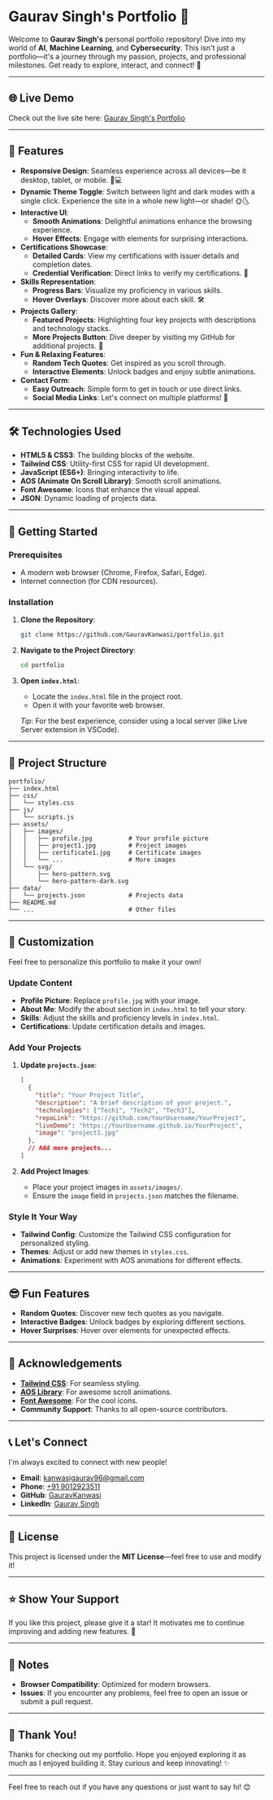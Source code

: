 # Gaurav Singh's Portfolio 🚀

Welcome to **Gaurav Singh's** personal portfolio repository! Dive into my world of **AI**, **Machine Learning**, and **Cybersecurity**. This isn't just a portfolio—it's a journey through my passion, projects, and professional milestones. Get ready to explore, interact, and connect! 🎉

---

## 🌐 Live Demo

Check out the live site here: [Gaurav Singh's Portfolio](https://GauravKanwasi.github.io/portfolio)

---

## 🎯 Features

- **Responsive Design**: Seamless experience across all devices—be it desktop, tablet, or mobile. 📱💻
- **Dynamic Theme Toggle**: Switch between light and dark modes with a single click. Experience the site in a whole new light—or shade! 🌞🌜
- **Interactive UI**:
  - **Smooth Animations**: Delightful animations enhance the browsing experience.
  - **Hover Effects**: Engage with elements for surprising interactions.
- **Certifications Showcase**:
  - **Detailed Cards**: View my certifications with issuer details and completion dates.
  - **Credential Verification**: Direct links to verify my certifications. 🏅
- **Skills Representation**:
  - **Progress Bars**: Visualize my proficiency in various skills.
  - **Hover Overlays**: Discover more about each skill. 🛠️
- **Projects Gallery**:
  - **Featured Projects**: Highlighting four key projects with descriptions and technology stacks.
  - **More Projects Button**: Dive deeper by visiting my GitHub for additional projects. 🚀
- **Fun & Relaxing Features**:
  - **Random Tech Quotes**: Get inspired as you scroll through.
  - **Interactive Elements**: Unlock badges and enjoy subtle animations.
- **Contact Form**:
  - **Easy Outreach**: Simple form to get in touch or use direct links.
  - **Social Media Links**: Let's connect on multiple platforms! 🤝

---

## 🛠️ Technologies Used

- **HTML5 & CSS3**: The building blocks of the website.
- **Tailwind CSS**: Utility-first CSS for rapid UI development.
- **JavaScript (ES6+)**: Bringing interactivity to life.
- **AOS (Animate On Scroll Library)**: Smooth scroll animations.
- **Font Awesome**: Icons that enhance the visual appeal.
- **JSON**: Dynamic loading of projects data.

---

## 🚀 Getting Started

### Prerequisites

- A modern web browser (Chrome, Firefox, Safari, Edge).
- Internet connection (for CDN resources).

### Installation

1. **Clone the Repository**:

   ```bash
   git clone https://github.com/GauravKanwasi/portfolio.git
   ```

2. **Navigate to the Project Directory**:

   ```bash
   cd portfolio
   ```

3. **Open `index.html`**:

   - Locate the `index.html` file in the project root.
   - Open it with your favorite web browser.

   *Tip*: For the best experience, consider using a local server (like Live Server extension in VSCode).

---

## 📂 Project Structure

```plaintext
portfolio/
├── index.html
├── css/
│   └── styles.css
├── js/
│   └── scripts.js
├── assets/
│   ├── images/
│   │   ├── profile.jpg          # Your profile picture
│   │   ├── project1.jpg         # Project images
│   │   ├── certificate1.jpg     # Certificate images
│   │   └── ...                  # More images
│   └── svg/
│       ├── hero-pattern.svg
│       └── hero-pattern-dark.svg
├── data/
│   └── projects.json            # Projects data
├── README.md
└── ...                          # Other files
```

---

## 🎨 Customization

Feel free to personalize this portfolio to make it your own!

### Update Content

- **Profile Picture**: Replace `profile.jpg` with your image.
- **About Me**: Modify the about section in `index.html` to tell your story.
- **Skills**: Adjust the skills and proficiency levels in `index.html`.
- **Certifications**: Update certification details and images.

### Add Your Projects

1. **Update `projects.json`**:

   ```json
   [
     {
       "title": "Your Project Title",
       "description": "A brief description of your project.",
       "technologies": ["Tech1", "Tech2", "Tech3"],
       "repoLink": "https://github.com/YourUsername/YourProject",
       "liveDemo": "https://YourUsername.github.io/YourProject",
       "image": "project1.jpg"
     },
     // Add more projects...
   ]
   ```

2. **Add Project Images**:

   - Place your project images in `assets/images/`.
   - Ensure the `image` field in `projects.json` matches the filename.

### Style It Your Way

- **Tailwind Config**: Customize the Tailwind CSS configuration for personalized styling.
- **Themes**: Adjust or add new themes in `styles.css`.
- **Animations**: Experiment with AOS animations for different effects.

---

## 😎 Fun Features

- **Random Quotes**: Discover new tech quotes as you navigate.
- **Interactive Badges**: Unlock badges by exploring different sections.
- **Hover Surprises**: Hover over elements for unexpected effects.

---

## 🙏 Acknowledgements

- **[Tailwind CSS](https://tailwindcss.com/)**: For seamless styling.
- **[AOS Library](https://michalsnik.github.io/aos/)**: For awesome scroll animations.
- **[Font Awesome](https://fontawesome.com/)**: For the cool icons.
- **Community Support**: Thanks to all open-source contributors.

---

## 📞 Let's Connect

I'm always excited to connect with new people!

- **Email**: [kanwasigaurav96@gmail.com](mailto:kanwasigaurav96@gmail.com)
- **Phone**: [+91 9012923511](tel:+919012923511)
- **GitHub**: [GauravKanwasi](https://github.com/GauravKanwasi)
- **LinkedIn**: [Gaurav Singh](https://linkedin.com/in/gaurav-singh-31036330a)

---

## 📜 License

This project is licensed under the **MIT License**—feel free to use and modify it!

---

## ⭐️ Show Your Support

If you like this project, please give it a star! It motivates me to continue improving and adding new features. 🌟

---

## 📝 Notes

- **Browser Compatibility**: Optimized for modern browsers.
- **Issues**: If you encounter any problems, feel free to open an issue or submit a pull request.

---

## 🎉 Thank You!

Thanks for checking out my portfolio. Hope you enjoyed exploring it as much as I enjoyed building it. Stay curious and keep innovating! ✨

---

Feel free to reach out if you have any questions or just want to say hi! 😊

